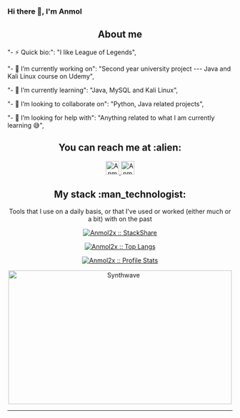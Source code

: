 ### Hi there 👋, I'm Anmol

<h2 align="center">About me</h2>

"- ⚡ Quick bio:": "I like League of Legends",

"- 🔭 I’m currently working on": "Second year university project --- Java and Kali Linux course on Udemy",

"- 🌱 I’m currently learning": "Java, MySQL and Kali Linux",

"- 👯 I’m looking to collaborate on": "Python, Java related projects",

"- 🤔 I’m looking for help with": "Anything related to what I am currently learning 😅",

<h2 align="center">You can reach me at :alien:</h2>

<p align="center">

<a href="https://www.linkedin.com/in/anmol-kainth-9a7663175//">

<img src="https://www.vectorlogo.zone/logos/linkedin/linkedin-icon.svg" alt="Anmol LinkedIn Profile" height="30" width="30">

</a>

<a href="https://gitlab.com/Anmol2x">

<img src="https://www.vectorlogo.zone/logos/gitlab/gitlab-icon.svg" alt="Anmol LinkedIn Profile" height="30" width="30">

</a>

</p>

<h2 align="center">My stack :man_technologist:</h2>

<p align="center">Tools that I use on a daily basis, or that I've used or worked (either much or a bit) with on the past</p>

<p align="center">

<a href="https://stackshare.io/anmol2x/my-personal-stack">

<img src="http://img.shields.io/badge/tech-stack-0690fa.svg?style=flat" alt="Anmol2x :: StackShare" />

<p align="center"><img src="https://github-readme-stats.vercel.app/api/top-langs/?username=anmol2x&langs_count=10&theme=tokyonight&layout=compact" alt="Anmol2x :: Top Langs" /></p>

<p align="center"><img src="https://github-readme-stats.vercel.app/api?username=anmol2x&show_icons=true&theme=synthwave" alt="Anmol2x :: Profile Stats" /></p>

<p align="center"><img src="https://thumbs.gfycat.com/GoodnaturedFondGaur-size_restricted.gif" alt="Synthwave" height="300" width="500"></p>

---
